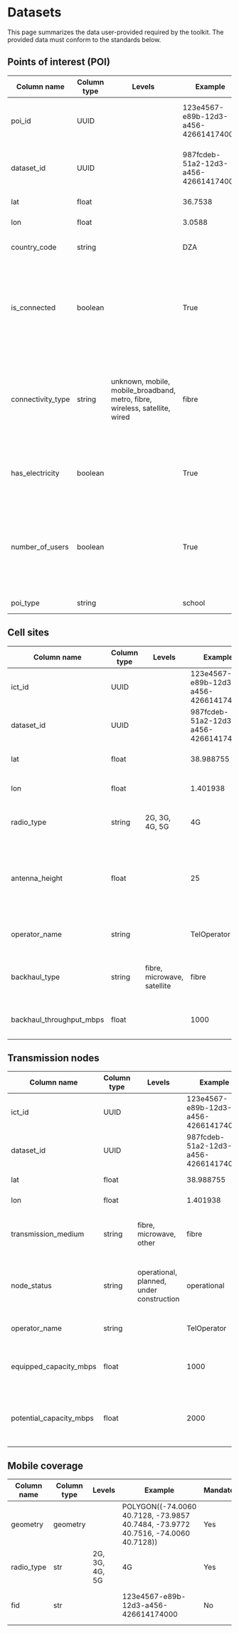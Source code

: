 # Datasets

This page summarizes the data user-provided required by the toolkit. The provided data must conform to the standards below.

## Points of interest (POI)

| Column name | Column type | Levels | Example | Mandatory | Definition |
|------------|-------------|---------|----------|-----------|------------|
| poi_id | UUID | | 123e4567-e89b-12d3-a456-426614174000 | No | Unique identifier for the POI, automatically generated |
| dataset_id | UUID | | 987fcdeb-51a2-12d3-a456-426614174000 | No | Unique identifier for the dataset, automatically generated |
| lat | float | | 36.7538 | Yes | Latitude coordinate |
| lon | float | | 3.0588 | Yes | Longitude coordinate |
| country_code | string | | DZA | No | ISO 3166-1 alpha-3 country code |
| is_connected | boolean | | True | No | Whether the POI has connectivity. If this column is missing, the connectivits status will be inferred using [speed test](https://www.ookla.com/ookla-for-good/open-data) measurements. |
| connectivity_type | string | unknown, mobile, mobile_broadband, metro, fibre, wireless, satellite, wired | fibre | No | Type of internet connectivity. If this column is missing, the connectivits status will be inferred using [speed test](https://www.ookla.com/ookla-for-good/open-data) measurements. |
| has_electricity | boolean | | True | No | Whether the POI has electricity. If missing, no electricity will be assumed. |
| number_of_users | boolean | | True | No | Peak number of internet user at the POI. If missing, this will be estimated by the demand model using population data. |
| poi_type | string | | school | No | Type of point of interest |

## Cell sites

| Column name | Column type | Levels | Example | Mandatory | Definition |
|------------|-------------|---------|----------|-----------|------------|
| ict_id | UUID | | 123e4567-e89b-12d3-a456-426614174000 | No | Cell tower identifier |
| dataset_id | UUID | | 987fcdeb-51a2-12d3-a456-426614174000 | No | Unique identifier for the dataset |
| lat | float | | 38.988755 | Yes | Cell tower geographical latitude |
| lon | float | | 1.401938 | Yes | Cell tower geographical longitude |
| radio_type | string | 2G, 3G, 4G, 5G | 4G | Yes | Type of radio transmission technology |
| antenna_height | float | | 25 | No | Antenna height in meters from the ground, if missing a height of 25 meters will be assumed. |
| operator_name | string | | TelOperator | No | Mobile network operator name |
| backhaul_type | string | fibre, microwave, satellite | fibre | No | Type of backhaul connectivity of the cell tower |
| backhaul_throughput_mbps | float | | 1000 | No | Equipped throughput of the backhaul |

## Transmission nodes

| Column name | Column type | Levels | Example | Mandatory | Definition |
|------------|-------------|---------|----------|-----------|------------|
| ict_id | UUID | | 123e4567-e89b-12d3-a456-426614174000 | No | Node identifier |
| dataset_id | UUID | | 987fcdeb-51a2-12d3-a456-426614174000 | No | Unique identifier for the dataset |
| lat | float | | 38.988755 | Yes | Geographical latitude |
| lon | float | | 1.401938 | Yes | Geographical longitude |
| transmission_medium | string | fibre, microwave, other | fibre | No | Transmission medium. If missing, 'fibre' will be assumed. |
| node_status | string | operational, planned, under construction | operational | No | Status of the node. If missing, 'operational' will be assumed. |
| operator_name | string | | TelOperator | No | Name of the mobile operator |
| equipped_capacity_mbps | float | | 1000 | No | Equipped bandwidth ready for use to connect subscribers |
| potential_capacity_mbps | float | | 2000 | No | Total theoretical bandwidth available for subscriber connections |

## Mobile coverage

| Column name | Column type | Levels | Example | Mandatory | Definition |
|------------|-------------|---------|----------|-----------|------------|
| geometry | geometry | | POLYGON((-74.0060 40.7128, -73.9857 40.7484, -73.9772 40.7516, -74.0060 40.7128)) | Yes | Mobile coverage polygons |
| radio_type | str | 2G, 3G, 4G, 5G | 4G | Yes | Radio technology type |
| fid | str | | 123e4567-e89b-12d3-a456-426614174000 | No | Unique identifier for polygons |